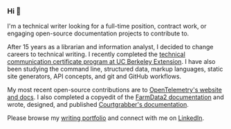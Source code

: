 ### Hi 👋

I'm a technical writer looking for a full-time position, contract work, or engaging open-source documentation projects to contribute to. 

After 15 years as a librarian and information analyst, I decided to change careers to technical writing. I recently completed the [technical communication certificate program at UC Berkeley Extension](https://extension.berkeley.edu/public/category/courseCategoryCertificateProfile.do?method=load&certificateId=17211&selectedProgramAreaId=15550&selectedProgramStreamId=15615). I have also been studying the command line, structured data, markup languages, static site generators, API concepts, and git and GitHub workflows.

My most recent open-source contributions are to [OpenTelemetry's website and docs](https://github.com/open-telemetry/opentelemetry.io). I also completed a copyedit of the [FarmData2 documentation](https://github.com/DickinsonCollege/FarmData2/pull/638) and wrote, designed, and published [Courtgrabber's documentation](https://github.com/tiffany76/courtgrabber-docs).

Please browse my [writing portfolio](https://github.com/tiffany76/portfolio) and connect with me on [LinkedIn](https://www.linkedin.com/in/tiffany-hrabusa/). 

<!--
**tiffany76/tiffany76** is a ✨ _special_ ✨ repository because its `README.md` (this file) appears on your GitHub profile.

Here are some ideas to get you started:

- 🔭 I’m currently working on ...
- 🌱 I’m currently learning ...
- 👯 I’m looking to collaborate on ...
- 🤔 I’m looking for help with ...
- 💬 Ask me about ...
- 📫 How to reach me: ...
- 😄 Pronouns: ...
- ⚡ Fun fact: ...
-->
